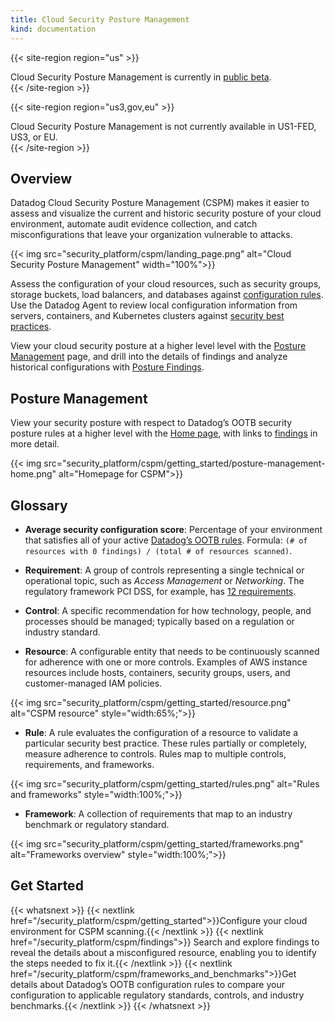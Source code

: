 ```yaml
---
title: Cloud Security Posture Management
kind: documentation
---
```


{{< site-region region="us" >}}
<div class="alert alert-warning">
Cloud Security Posture Management is currently in <a href="https://app.datadoghq.com/security/configuration">public beta</a>.
</div>
{{< /site-region >}}

{{< site-region region="us3,gov,eu" >}}
<div class="alert alert-warning">
Cloud Security Posture Management is not currently available in US1-FED, US3, or EU.
</div>
{{< /site-region >}}

## Overview

Datadog Cloud Security Posture Management (CSPM) makes it easier to assess and visualize the current and historic security posture of your cloud environment, automate audit evidence collection, and catch misconfigurations that leave your organization vulnerable to attacks.

{{< img src="security_platform/cspm/landing_page.png" alt="Cloud Security Posture Management" width="100%">}}

Assess the configuration of your cloud resources, such as security groups, storage buckets, load balancers, and databases against [configuration rules][1]. Use the Datadog Agent to review local configuration information from servers, containers, and Kubernetes clusters against [security best practices][2].

View your cloud security posture at a higher level level with the [Posture Management][1] page, and drill into the details of findings and analyze historical configurations with [Posture Findings][2].

## Posture Management

View your security posture with respect to Datadog’s OOTB security posture rules at a higher level with the [Home page][2], with links to [findings][2] in more detail.

{{< img src="security_platform/cspm/getting_started/posture-management-home.png" alt="Homepage for CSPM">}}

## Glossary

- **Average security configuration score**: Percentage of your environment that satisfies all of your active [Datadog’s OOTB rules][3]. Formula: `(# of resources with 0 findings) / (total # of resources scanned)`.

- **Requirement**:  A group of controls representing a single technical or operational topic, such as _Access Management_ or _Networking_. The regulatory framework PCI DSS, for example, has [12 requirements][4].

- **Control**: A specific recommendation for how technology, people, and processes should be managed; typically based on a regulation or industry standard.

- **Resource**: A configurable entity that needs to be continuously scanned for adherence with one or more controls. Examples of AWS instance resources include hosts, containers, security groups, users, and customer-managed IAM policies.

{{< img src="security_platform/cspm/getting_started/resource.png" alt="CSPM resource" style="width:65%;">}}

- **Rule**: A rule evaluates the configuration of a resource to validate a particular security best practice. These rules partially or completely, measure adherence to controls. Rules map to multiple controls, requirements, and frameworks.

{{< img src="security_platform/cspm/getting_started/rules.png" alt="Rules and frameworks" style="width:100%;">}}

- **Framework**: A collection of requirements that map to an industry benchmark or regulatory standard.

{{< img src="security_platform/cspm/getting_started/frameworks.png" alt="Frameworks overview" style="width:100%;">}}

## Get Started

{{< whatsnext >}}
  {{< nextlink href="/security_platform/cspm/getting_started">}}Configure your cloud environment for CSPM scanning.{{< /nextlink >}}
  {{< nextlink href="/security_platform/cspm/findings">}} Search and explore findings to reveal the details about a misconfigured resource, enabling you to identify the steps needed to fix it.{{< /nextlink >}}
  {{< nextlink href="/security_platform/cspm/frameworks_and_benchmarks">}}Get details about Datadog’s OOTB configuration rules to compare your configuration to applicable regulatory standards, controls, and industry benchmarks.{{< /nextlink >}}
{{< /whatsnext >}}

[1]: https://app.datadoghq.com/security/compliance/homepage
[2]: https://app.datadoghq.com/security/compliance?time=now
[3]: /security_platform/default_rules/#cat-cloud-configuration
[4]: https://www.pcisecuritystandards.org/pci_security/maintaining_payment_security
